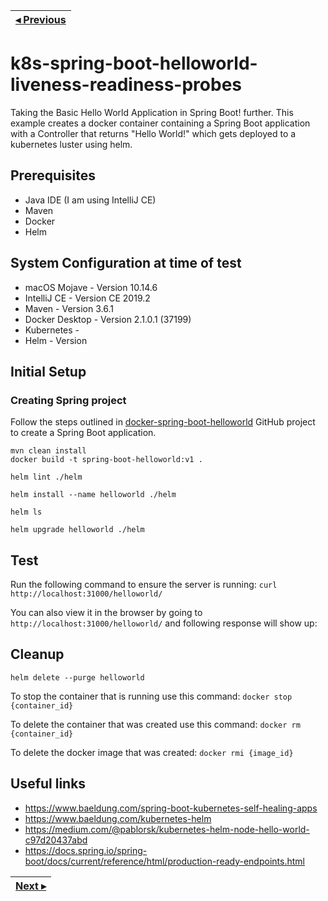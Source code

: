 | [◂ Previous](https://github.com/ameyrupji-k8s/k8s-spring-boot-helloworld) |
|-----|

# k8s-spring-boot-helloworld-liveness-readiness-probes

Taking the Basic Hello World Application in Spring Boot! further. This example creates a docker container containing a Spring Boot application with a Controller that returns "Hello World!" which gets deployed to a kubernetes luster using helm.


## Prerequisites

- Java IDE (I am using IntelliJ CE)
- Maven
- Docker
- Helm


## System Configuration at time of test

- macOS Mojave - Version 10.14.6
- IntelliJ CE - Version CE 2019.2
- Maven - Version 3.6.1
- Docker Desktop - Version 2.1.0.1 (37199)
- Kubernetes - 
- Helm - Version 

## Initial Setup

### Creating Spring project

Follow the steps outlined in [docker-spring-boot-helloworld](https://github.com/ameyrupji/docker-spring-boot-helloworld) GitHub project to create a Spring Boot application.

```
mvn clean install
docker build -t spring-boot-helloworld:v1 .
```

`helm lint ./helm`

`helm install --name helloworld ./helm`

`helm ls`

`helm upgrade helloworld ./helm`


## Test 


Run the following command to ensure the server is running: `curl http://localhost:31000/helloworld/`

You can also view it in the browser by going to `http://localhost:31000/helloworld/` and following response will show up:


## Cleanup

`helm delete --purge helloworld`


To stop the container that is running use this command: `docker stop {container_id}`

To delete the container that was created use this command: `docker rm {container_id}`

To delete the docker image that was created: `docker rmi {image_id}`

## Useful links

- https://www.baeldung.com/spring-boot-kubernetes-self-healing-apps
- https://www.baeldung.com/kubernetes-helm
- https://medium.com/@pablorsk/kubernetes-helm-node-hello-world-c97d20437abd
- https://docs.spring.io/spring-boot/docs/current/reference/html/production-ready-endpoints.html

| [Next ▸](https://github.com/ameyrupji-k8s/k8s-spring-boot-helloworld-security-context) |
|-----|
